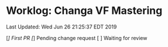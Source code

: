# Worklog: Changa VF Mastering


Last Updated: Wed Jun 26 21:25:37 EDT 2019

[*] First PR
[*] Pending change request 
[ ] Waiting for review

